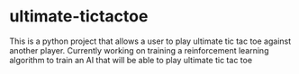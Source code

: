 # ultimate-tictactoe
This is a python project that allows a user to play ultimate tic tac toe against another player. Currently working on training a reinforcement learning algorithm to train an AI that will be able to play ultimate tic tac toe
